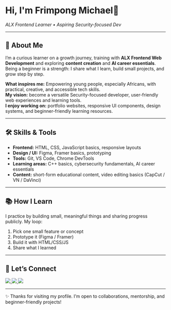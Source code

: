 <!-- =========================
     GitHub README — Clean Beginner Version
     ========================= -->

<h1 align="left">Hi, I'm Frimpong Michael👋</h1>
<p align="left">
  <em>ALX Frontend Learner • Aspiring Security-focused Dev</em>
</p>

<hr/>

## 🌱 About Me  
I’m a curious learner on a growth journey, training with **ALX Frontend Web Development** and exploring **content creation** and **AI career essentials**.  
Being a beginner is a strength: I share what I learn, build small projects, and grow step by step.  

**What inspires me:** Empowering young people, especially Africans, with practical, creative, and accessible tech skills.  
**My vision:** become a versatile Security-focused developer, user-friendly web experiences and learning tools.  
**I enjoy working on:** portfolio websites, responsive UI components, design systems, and beginner-friendly learning resources.  

---

## 🛠️ Skills & Tools  
- **Frontend:** HTML, CSS, JavaScript basics, responsive layouts  
- **Design / UI:** Figma, Framer basics, prototyping  
- **Tools:** Git, VS Code, Chrome DevTools  
- **Learning areas:** C++ basics, cybersecurity fundamentals, AI career essentials  
- **Content:** short-form educational content, video editing basics (CapCut / VN / DaVinci)  

---

## 📚 How I Learn  
I practice by building small, meaningful things and sharing progress publicly. My loop:  
1. Pick one small feature or concept  
2. Prototype it (Figma / Framer)  
3. Build it with HTML/CSS/JS  
4. Share what I learned  

---

## 🤝 Let’s Connect  

<p align="left">
  <a href="https://www.linkedin.com/in/michael-frimpong-3a1b52375">
    <img src="https://img.shields.io/badge/LinkedIn-%230077B5.svg?&style=for-the-badge&logo=linkedin&logoColor=white" />
  </a>
  <a href="https://x.com/krayetor">
    <img src="https://img.shields.io/badge/Twitter(X)-%23000000.svg?&style=for-the-badge&logo=x&logoColor=white" />
  </a>
  <a href="mailto:hellokrayetor@gmail.com">
    <img src="https://img.shields.io/badge/Email-%23D14836.svg?&style=for-the-badge&logo=gmail&logoColor=white" />
  </a>
</p>

---

✨ Thanks for visiting my profile. I’m open to collaborations, mentorship, and beginner-friendly projects!
